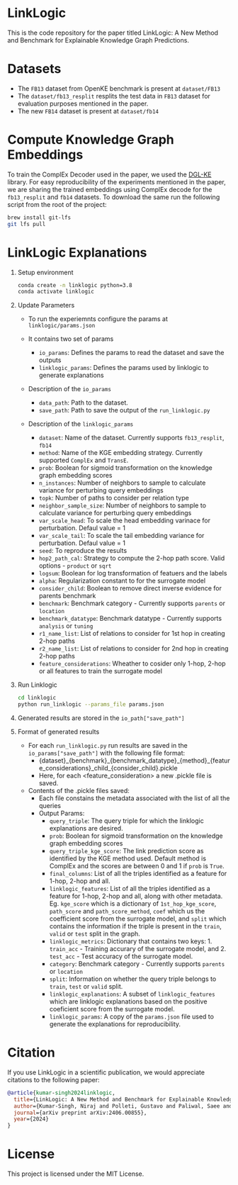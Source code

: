 # LinkLogic

This is the code repository for the paper titled LinkLogic: A New Method and Benchmark for Explainable
Knowledge Graph Predictions.

# Datasets
- The `FB13` dataset from OpenKE benchmark is present at `dataset/FB13`
- The `dataset/fb13_resplit` resplits the test data in `FB13` dataset for evaluation purposes mentioned in the paper.
- The new `FB14` dataset is present at `dataset/fb14`


#  Compute Knowledge Graph Embeddings

To train the ComplEx Decoder used in the paper, we used the [DGL-KE](https://github.com/awslabs/dgl-ke) library. For easy reproducibility of the experiments mentioned in the paper, we are sharing the trained embeddings using ComplEx decode for the `fb13_resplit` and `fb14` datasets. To download the same run the following script from the root of the project:

```bash
brew install git-lfs
git lfs pull
```

# LinkLogic Explanations

1. Setup environment
    ```bash
    conda create -n linklogic python=3.8
    conda activate linklogic
    ```
2. Update Parameters 
    - To run the experiemnts configure the params at `linklogic/params.json`
    - It contains two set of params
        - `io_params`: Defines the params to read the dataset and save the outputs
        - `linklogic_params`: Defines the params used by linklogic to generate explanations
    - Description of the `io_params`
        - `data_path`: Path to the dataset.
        - `save_path`: Path to save the output of the `run_linklogic.py`

    - Description of the `linklogic_params`
        - `dataset`: Name of the dataset. Currently supports `fb13_resplit`, `fb14`
        - `method`: Name of the KGE embedding strategy. Currently supported `ComplEx` and `TransE`.
        - `prob`: Boolean for sigmoid transformation on the knowledge graph embedding scores
        - `n_instances`: Number of neighbors to sample to calculate variance for perturbing query embeddings
        - `topk`: Number of paths to consider per relation type
        - `neighbor_sample_size`: Number of neighbors to sample to calculate variance for perturbing query embeddings
        - `var_scale_head`: To scale the head embedding varinace for perturbation. Defaul value = 1
        - `var_scale_tail`: To scale the tail embedding variance for perturbation. Defaul value = 1
        - `seed`: To reproduce the results
        - `hop2_path_cal`: Strategy to compute the 2-hop path score. Valid options - `product` or `sqrt`
        - `logsum`: Boolean for log transformation of featuers and the labels
        - `alpha`: Regularization constant to for the surrogate model
        - `consider_child`: Boolean to remove direct inverse evidence for parents benchmark
        - `benchmark`: Benchmark category - Currently supports `parents` or `location`
        - `benchmark_datatype`: Benchmark datatype - Currently supports `analysis` or `tuning`
        - `r1_name_list`: List of relations to consider for 1st hop in creating 2-hop paths
        - `r2_name_list`: List of relations to consider for 2nd hop in creating 2-hop paths
        - `feature_considerations`: Wheather to cosider only 1-hop, 2-hop or all features to train the surrogate model

    
3. Run Linklogic
    ```bash
    cd linklogic
    python run_linklogic --params_file params.json
    ```
4. Generated results are stored in the `io_path["save_path"]`

5. Format of generated results
    - For each `run_linklogic.py` run results are saved in the `io_params["save_path"]` with the following file format:
        - {dataset}\_{benchmark}\_{benchmark_datatype}\_{method}\_{feature_considerations}\_child\_{consider\_child}.pickle
        - Here, for each <feature_consideration> a new .pickle file is saved. 
    - Contents of the .pickle files saved:
        - Each file constains the metadata associated with the list of all the queries
        - Output Params:
            - `query_triple`: The query triple for which the linklogic explanations are desired. 
            - `prob`: Boolean for sigmoid transformation on the knowledge graph embedding scores
            - `query_triple_kge_score`: The link prediction score as identified by the KGE method used. Default method is ComplEx and the scores are between 0 and 1 if `prob` is `True`.
            - `final_columns`: List of all the triples identified as a feature for 1-hop, 2-hop and all. 
            - `linklogic_features`: List of all the triples identified as a feature for 1-hop, 2-hop and all, along with other metadata. Eg. `kge_score` which is a dictionary of `1st_hop_kge_score`, `path_score` and `path_score_method`, `coef` which us the coefficient score from the surrogate model, and `split` which contains the information if the triple is present in the `train`, `valid` or `test` split in the graph.
            - `linklogic_metrics`: Dictionary that contains two keys: 1. `train_acc` - Training accurary of the surrogate model, and 2. `test_acc` - Test accuracy of the surrogate model. 
            - `category`: Benchmark category - Currently supports `parents` or `location`
            - `split`: Information on whether the query triple belongs to `train`, `test` or `valid` split.
            - `linklogic_explanations`: A subset of `linklogic_features` which are linklogic explanations based on the positive coeficient score from the surrogate model. 
            - `linklogic_params`: A copy of the `params.json` file used to generate the explanations for reproducibility.

# Citation

If you use  LinkLogic in a scientific publication, we would appreciate citations to the following paper:

```bibtex
@article{kumar-singh2024linklogic,
  title={LinkLogic: A New Method and Benchmark for Explainable Knowledge Graph Predictions},
  author={Kumar-Singh, Niraj and Polleti, Gustavo and Paliwal, Saee and Hodos-Nkhereanye, Rachel},
  journal={arXiv preprint arXiv:2406.00855},
  year={2024}
}
```

# License
This project is licensed under the MIT License.




